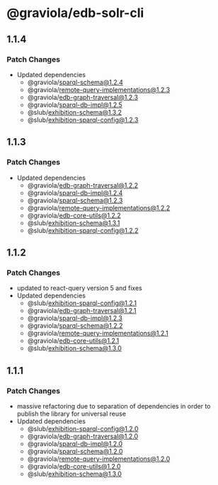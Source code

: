 # @graviola/edb-solr-cli

## 1.1.4

### Patch Changes

- Updated dependencies
  - @graviola/sparql-schema@1.2.4
  - @graviola/remote-query-implementations@1.2.3
  - @graviola/edb-graph-traversal@1.2.3
  - @graviola/sparql-db-impl@1.2.5
  - @slub/exhibition-schema@1.3.2
  - @slub/exhibition-sparql-config@1.2.3

## 1.1.3

### Patch Changes

- Updated dependencies
  - @graviola/edb-graph-traversal@1.2.2
  - @graviola/sparql-db-impl@1.2.4
  - @graviola/sparql-schema@1.2.3
  - @graviola/remote-query-implementations@1.2.2
  - @graviola/edb-core-utils@1.2.2
  - @slub/exhibition-schema@1.3.1
  - @slub/exhibition-sparql-config@1.2.2

## 1.1.2

### Patch Changes

- updated to react-query version 5 and fixes
- Updated dependencies
  - @slub/exhibition-sparql-config@1.2.1
  - @graviola/edb-graph-traversal@1.2.1
  - @graviola/sparql-db-impl@1.2.3
  - @graviola/sparql-schema@1.2.2
  - @graviola/remote-query-implementations@1.2.1
  - @graviola/edb-core-utils@1.2.1
  - @slub/exhibition-schema@1.3.0

## 1.1.1

### Patch Changes

- massive refactoring due to separation of dependencies in order to publish the library for universal reuse
- Updated dependencies
  - @slub/exhibition-sparql-config@1.2.0
  - @graviola/edb-graph-traversal@1.2.0
  - @graviola/sparql-db-impl@1.2.0
  - @graviola/sparql-schema@1.2.0
  - @graviola/remote-query-implementations@1.2.0
  - @graviola/edb-core-utils@1.2.0
  - @slub/exhibition-schema@1.3.0
